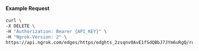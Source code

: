 <!-- Code generated for API Clients. DO NOT EDIT. -->

#### Example Request

```bash
curl \
-X DELETE \
-H "Authorization: Bearer {API_KEY}" \
-H "Ngrok-Version: 2" \
https://api.ngrok.com/edges/https/edghts_2zsqnv0AvE1fSdQBbJ7JYm6uRgQ/routes/edghtsrt_2zsqnvWmRfAjq1he0FD0FDOPlqH/circuit_breaker
```
